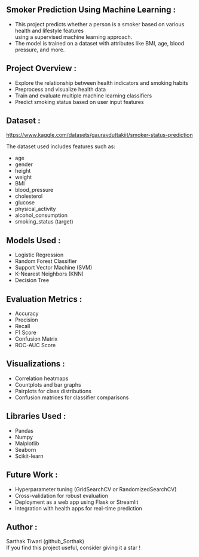 ## Smoker Prediction Using Machine Learning :
- This project predicts whether a person is a smoker based on various health and lifestyle features<br>using a supervised machine learning approach. 
- The model is trained on a dataset with attributes like BMI, age, blood pressure, and more.

## Project Overview :
- Explore the relationship between health indicators and smoking habits
- Preprocess and visualize health data
- Train and evaluate multiple machine learning classifiers
- Predict smoking status based on user input features

## Dataset :
https://www.kaggle.com/datasets/gauravduttakiit/smoker-status-prediction  

The dataset used includes features such as:
- age
- gender
- height
- weight
- BMI
- blood_pressure
- cholesterol
- glucose
- physical_activity
- alcohol_consumption
- smoking_status (target)

## Models Used :
- Logistic Regression
- Random Forest Classifier
- Support Vector Machine (SVM)
- K-Nearest Neighbors (KNN)
- Decision Tree

## Evaluation Metrics :
- Accuracy
- Precision
- Recall
- F1 Score
- Confusion Matrix
- ROC-AUC Score



## Visualizations :
- Correlation heatmaps
- Countplots and bar graphs
- Pairplots for class distributions
- Confusion matrices for classifier comparisons

## Libraries Used :
- Pandas
- Numpy
- Malplotlib
- Seaborn
- Scikit-learn

## Future Work :
- Hyperparameter tuning (GridSearchCV or RandomizedSearchCV)
- Cross-validation for robust evaluation
- Deployment as a web app using Flask or Streamlit
- Integration with health apps for real-time prediction

## Author :
Sarthak Tiwari (github_Sorthak)  
If you find this project useful, consider giving it a star !
